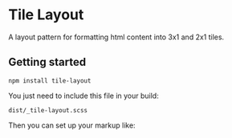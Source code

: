 # Tile Layout

A layout pattern for formatting html content into 3x1 and 2x1 tiles.

## Getting started

    npm install tile-layout

You just need to include this file in your build:

    dist/_tile-layout.scss

Then you can set up your markup like:

<section class="l-tile-layout">
    <div class="tile-layout--col-1-2"></div>
    <div class="tile-layout--col-1-2"></div>
</section>

<section class="l-tile-layout">
    <div class="l-tile-layout--col-1-3"></div>
    <div class="l-tile-layout--col-1-3"></div>
    <div class="l-tile-layout--col-1-3"></div>
</section>
